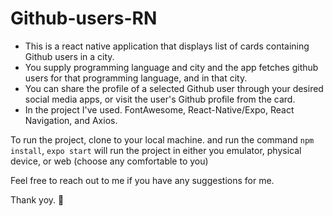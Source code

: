 # Github-users-RN

- This is a react native application that displays list of cards containing Github users in a city.
- You supply programming language and city and the app fetches github users for that programming language, and in that city.
- You can share the profile of a selected Github user through your desired social media apps, or visit the user's Github profile from the card.
- In the project I've used. FontAwesome, React-Native/Expo, React Navigation, and Axios.

To run the project, clone to your local machine. and run the command `npm install`, `expo start` will run the project in either you emulator, physical device, or web (choose any comfortable to you)

Feel free to reach out to me if you have any suggestions for me.

Thank yoy.
🙂


